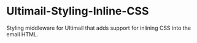 # Ultimail-Styling-Inline-CSS
Styling middleware for Ultimail that adds support for inlining CSS into the email HTML.
